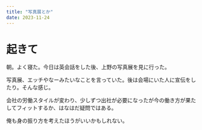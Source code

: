 ```yaml
---
title: "写真展とか"
date: 2023-11-24
---
```


# 起きて
朝。よく寝た。今日は英会話をした後、上野の写真展を見に行った。

写真展、エッチやなーみたいなことを言っていた。後は会場にいた人に宣伝をしたり。そんな感じ。

会社の労働スタイルが変わり、少しずつ出社が必要になったが今の働き方が果たしてフィットするか、はなはだ疑問ではある。

俺も身の振り方を考えたほうがいいかもしれない。